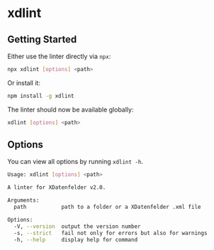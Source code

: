 # xdlint

## Getting Started

Either use the linter directly via `npx`:

```sh
npx xdlint [options] <path>
```

Or install it:

```sh
npm install -g xdlint
```

The linter should now be available globally:

```sh
xdlint [options] <path>
```

## Options

You can view all options by running `xdlint -h`.

```sh
Usage: xdlint [options] <path>

A linter for XDatenfelder v2.0.

Arguments:
  path           path to a folder or a XDatenfelder .xml file

Options:
  -V, --version  output the version number
  -s, --strict   fail not only for errors but also for warnings
  -h, --help     display help for command
```
